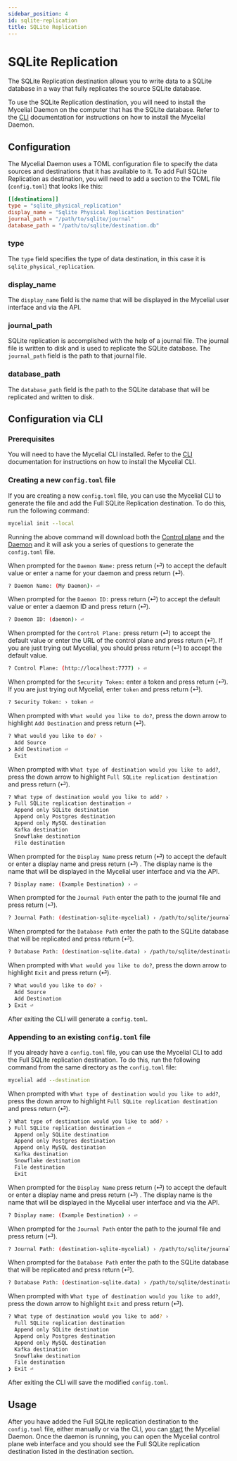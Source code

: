 ```yaml
---
sidebar_position: 4
id: sqlite-replication
title: SQLite Replication
---
```


# SQLite Replication

The SQLite Replication destination allows you to write data to a SQLite database 
in a way that fully replicates the source SQLite database.

To use the SQLite Replication destination, you will need to install the Mycelial
Daemon on the computer that has the SQLite database. Refer to the
[CLI](../getting-started/CLI.md) documentation for instructions on how to
install the Mycelial Daemon.

## Configuration

The Mycelial Daemon uses a TOML configuration file to specify the data sources
and destinations that it has available to it. To add Full SQLite Replication as
destination, you will need to add a section to the TOML file (`config.toml`)
that looks like this:

```toml
[[destinations]]
type = "sqlite_physical_replication"
display_name = "Sqlite Physical Replication Destination"
journal_path = "/path/to/sqlite/journal"
database_path = "/path/to/sqlite/destination.db"
```

### type

The `type` field specifies the type of data destination, in this case it is
`sqlite_physical_replication`.

### display_name

The `display_name` field is the name that will be displayed in the Mycelial user
interface and via the API.

### journal_path

SQLite replication is accomplished with the help of a journal file. The journal
file is written to disk and is used to replicate the SQLite database.  The
`journal_path` field is the path to that journal file.

### database_path

The `database_path` field is the path to the SQLite database that will be
replicated and written to disk.

## Configuration via CLI

### Prerequisites

You will need to have the Mycelial CLI installed. Refer to the 
[CLI](../getting-started/CLI.md) documentation for instructions on how to
install the Mycelial CLI.

### Creating a new `config.toml` file

If you are creating a new `config.toml` file, you can use the Mycelial CLI to
generate the file and add the Full SQLite Replication destination. To do this,
run the following command:

```sh
mycelial init --local
```

Running the above command will download both the [Control
plane](../core-concepts/Control-Plane) and the
[Daemon](../core-concepts/Daemon.md) and it will ask you a series of questions
to generate the `config.toml` file.

When prompted for the `Daemon Name:` press return (⏎) to accept the default
value or enter a name for your daemon and press return (⏎).

```sh
? Daemon Name: (My Daemon)› ⏎
```

When prompted for the `Daemon ID:` press return (⏎) to accept the default value
or enter a daemon ID and press return (⏎).

```sh
? Daemon ID: (daemon)› ⏎
```

When prompted for the `Control Plane:` press return (⏎) to accept the default
value or enter the URL of the control plane and press return (⏎). If you are
just trying out Mycelial, you should press return (⏎) to accept the default
value.

```sh
? Control Plane: (http://localhost:7777) › ⏎
```

When prompted for the `Security Token:` enter a token and press return (⏎). If 
you are just trying out Mycelial, enter `token` and press return (⏎).

```sh
? Security Token: › token ⏎
```

When prompted with `What would you like to do?`, press the down arrow to
highlight `Add Destination` and press return (⏎).

```sh
? What would you like to do? ›
  Add Source 
❯ Add Destination ⏎
  Exit
```

When prompted with `What type of destination would you like to add?`, press the
down arrow to highlight `Full SQLite replication destination` and press return (⏎).

```sh
? What type of destination would you like to add? ›
❯ Full SQLite replication destination ⏎
  Append only SQLite destination
  Append only Postgres destination
  Append only MySQL destination
  Kafka destination
  Snowflake destination
  File destination
```

When prompted for the `Display Name` press return (⏎) to accept the default or
enter a display name and press return (⏎) . The display name is the name that
will be displayed in the Mycelial user interface and via the API.

```sh
? Display name: (Example Destination) › ⏎
```

When prompted for the `Journal Path` enter the path to the journal file and
press return (⏎).

```sh
? Journal Path: (destination-sqlite-mycelial) › /path/to/sqlite/journal ⏎
```

When prompted for the `Database Path` enter the path to the SQLite database that
will be replicated and press return (⏎).

```sh
? Database Path: (destination-sqlite.data) › /path/to/sqlite/destination.db ⏎
```

When prompted with `What would you like to do?`, press the down arrow to
highlight `Exit` and press return (⏎).

```sh
? What would you like to do? ›
  Add Source
  Add Destination
❯ Exit ⏎
```

After exiting the CLI will generate a `config.toml`.

### Appending to an existing `config.toml` file

If you already have a `config.toml` file, you can use the Mycelial CLI to add
the Full SQLite replication destination. To do this, run the following command
from the same directory as the `config.toml` file:

```sh
mycelial add --destination
```

When prompted with `What type of destination would you like to add?`, press the
down arrow to highlight `Full SQLite replication destination` and press return (⏎).

```sh
? What type of destination would you like to add? ›
❯ Full SQLite replication destination ⏎
  Append only SQLite destination
  Append only Postgres destination 
  Append only MySQL destination
  Kafka destination
  Snowflake destination
  File destination
  Exit
```

When prompted for the `Display Name` press return (⏎) to accept the default or
enter a display name and press return (⏎) . The display name is the name that
will be displayed in the Mycelial user interface and via the API.

```sh
? Display name: (Example Destination) › ⏎
```

When prompted for the `Journal Path` enter the path to the journal file and
press return (⏎).

```sh
? Journal Path: (destination-sqlite-mycelial) › /path/to/sqlite/journal ⏎
```

When prompted for the `Database Path` enter the path to the SQLite database that
will be replicated and press return (⏎).

```sh
? Database Path: (destination-sqlite.data) › /path/to/sqlite/destination.db ⏎
```

When prompted with `What type of destination would you like to add?`, press the
down arrow to highlight `Exit` and press return (⏎).

```sh
? What type of destination would you like to add? ›
  Full SQLite replication destination
  Append only SQLite destination
  Append only Postgres destination
  Append only MySQL destination
  Kafka destination
  Snowflake destination
  File destination
❯ Exit ⏎
```

After exiting the CLI will save the modified `config.toml`.

## Usage

After you have added the Full SQLite replication destination to the
`config.toml` file, either manually or via the CLI, you can
[start](../getting-started/CLI.md#starting) the Mycelial Daemon. Once the daemon
is running, you can open the Mycelial control plane web interface and you should
see the Full SQLite replication destination listed in the destination section.

